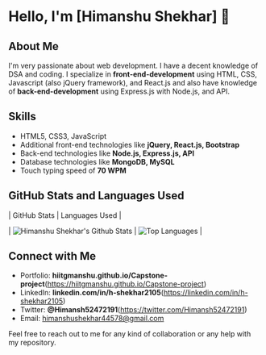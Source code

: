 # Hello, I'm [Himanshu Shekhar] 👋

## About Me
I'm very passionate about web development. I have a decent knowledge of DSA and coding. I specialize in **front-end-development** using HTML, CSS, Javascript (also jQuery framework), and React.js and also have knowledge of **back-end-development** using Express.js with Node.js, and API.

## Skills
- HTML5, CSS3, JavaScript
- Additional front-end technologies like **jQuery, React.js, Bootstrap**
- Back-end technologies like **Node.js, Express.js, API**
- Database technologies like **MongoDB, MySQL**
- Touch typing speed of **70 WPM**

## GitHub Stats and Languages Used

| GitHub Stats                                                                                | Languages Used                                      |

| ![Himanshu Shekhar's Github Stats](https://github-readme-stats.vercel.app/api?username=hiitgmanshu&show_icons=true&count_private=true&theme=radical) | ![Top Languages](https://github-readme-stats.vercel.app/api/top-langs/?username=hiitgmanshu&layout=compact&theme=radical) |


## Connect with Me
- Portfolio: **hiitgmanshu.github.io/Capstone-project**(https://hiitgmanshu.github.io/Capstone-project)
- LinkedIn: **linkedin.com/in/h-shekhar2105**(https://linkedin.com/in/h-shekhar2105)
- Twitter: **@Himansh52472191**(https://twitter.com/Himansh52472191)
- Email: himanshushekhar44578@gmail.com

Feel free to reach out to me for any kind of collaboration or any help with my repository.


